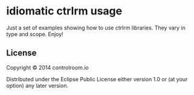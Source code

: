 # idiomatic ctrlrm usage

Just a set of examples showing how to use ctrlrm libraries. They vary in type
and scope. Enjoy!

## License

Copyright © 2014 controlroom.io

Distributed under the Eclipse Public License either version 1.0 or (at
your option) any later version.
